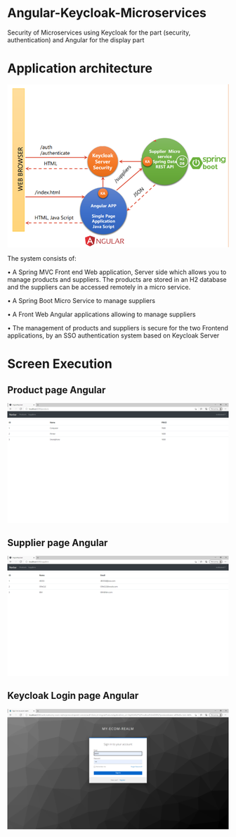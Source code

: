 # Angular-Keycloak-Microservices
Security of Microservices using Keycloak for the part (security, authentication) and Angular for the display part

# Application architecture

<p align="center">
  <img src="https://github.com/warakiabdelbasset/Angular-Keycloak-Microservices/blob/main/img/Untitled.png">
</p>



The system consists of:

• A Spring MVC Front end Web application, Server side which allows you to manage products and suppliers. The products are stored in an H2 database and the suppliers can be accessed remotely in a micro service.

• A Spring Boot Micro Service to manage suppliers

• A Front Web Angular applications allowing to manage suppliers

• The management of products and suppliers is secure for the two Frontend applications, by an SSO authentication system based on Keycloak Server


# Screen Execution

## Product page Angular

<p align="center">
  <img src="https://github.com/warakiabdelbasset/Angular-Keycloak-Microservices/blob/main/img/angular-Prod.PNG">
</p>

## Supplier page Angular

<p align="center">
  <img src="https://github.com/warakiabdelbasset/Angular-Keycloak-Microservices/blob/main/img/angular-Supp.PNG">
</p>

## Keycloak Login page Angular

<p align="center">
  <img src="https://github.com/warakiabdelbasset/Angular-Keycloak-Microservices/blob/main/img/angular-login-keycloak.PNG">
</p>
